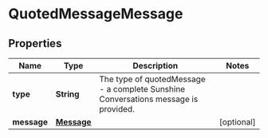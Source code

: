 

# QuotedMessageMessage


## Properties

| Name | Type | Description | Notes |
|------------ | ------------- | ------------- | -------------|
|**type** | **String** | The type of quotedMessage - a complete Sunshine Conversations message is provided. |  |
|**message** | [**Message**](Message.md) |  |  [optional] |



